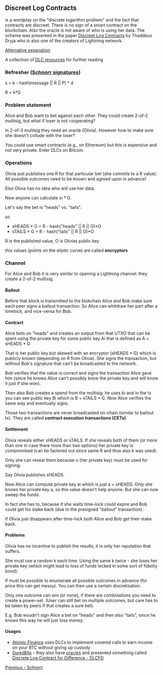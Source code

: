 ## Discreet Log Contracts

is a wordplay on the "discrete logarithm problem" and the fact that contracts are discreet. There is no sign of a smart contract on the blockchain. Also the oracle is not aware of who is using her data. The scheme was presented in the paper [Discreet Log Contracts](https://adiabat.github.io/dlc.pdf) by Thaddeus Dryja who is also one of the creators of Lightning network.

[Alternative expanation](https://atomic.finance/blog/a-laypersons-guide-to-discreet-log-contracts-atomic-yield-series-part-3/)

A collection of [DLC resources](https://github.com/aljazceru/discreet-log-contracts) for further reading

### Refresher ([Schnorr signatures](./schnorr.md))

s = k - hash(message || R || P) * d

R = k*G

### Problem statement

Alice and Bob want to bet against each other. They could create 2-of-2 multisig, but what if loser is not cooperating?

In 2-of-3 multisig they need an oracle (Olivia). However how to make sure she doesn't collude with the loser?

You could use smart contracts (e.g., on Ethereum) but this is expensive and not very private. Enter DLCs on Bitcoin.

### Operations

Olivia just publishes one R for that particular bet (she commits to a R value). All possible outcomes need to be known and agreed upon in advance!

Else Olivia has no idea who will use her data.

Now anyone can calculate
si * G. 

Let's say the bet is "heads" vs. "tails".

so 
- sHEADS * G = R - hash("heads" || R || O)*O
- sTAILS * G = R - hash("tails" || R || O)*O

R is the published value, O is Olivias public key

this values (points on the eliptic curve) are called **encryptors**

### Channel

For Alice and Bob it is very similar to opening a Lightning channel: they create a 2-of-2 multisig.

#### Bailout

Before that block is transmitted to the blokchain Alice and Bob make sure each peer signs a bailout transaction. So Alice can whitdraw her part after a timelock, and vice-versa for Bob.

#### Contract

Alice bets on "heads" and creates an output from that UTXO that can be spent using the private key for some public key Ai that is defined as A + sHEADS * G

That is her public key but skewed with an encryptor (sHEADS * G) which is publicly known (depending on R from Olivia). She signs the transaction, but without Bob's signature that can't be broadcasted to the network.

Bob verifies that the value is correct and signs the transaction Alice gave him (since he knows Alice can't possibly know the private key and will know it just if she won).

Then also Bob creates a spend from the multisig: he uses bi and in the tx you can see public key Bi which is B + sTAILS * G. Now Alice verifies the same way and eventually signs.

Those two transactions are never broadcasted on-chain (similar to bailout tx).
They are called **contract execution transactions (CETs)**.

#### Settlement

Olivia reveals either sHEADS or sTAILS. If she reveals both of them (or more than one in case there more than two options) her private key is compromised (can be factored out since same R and thus also k was used).

Only she can reveal them because o (her private key) must be used for signing.

Say Olivia publishes sHEADS.

Now Alice can compute private key ai which is just a + sHEADS.
Only she knows her private key a, so this value doesn't help anyone.
But she can now sweep the funds. 

In fact she has to, because if she waits time-lock could expire and Bob could
get his stake back (due to the presigned "bailout" transaction).

If Olivia just disappears after time-lock both Alice and Bob get their stake back.

#### Problems

Olivia has no incentive to publish the results, it is only her reputation that suffers.

She must use a random k each time. Using the same k twice - she loses her private key (which might lead to loss of funds locked in some sort of fidelity bond).

If must be possible to enumerate all possible outcomes in advance (for price this can get messy). You can then use a certain discretization.

Only one outcome can win (or none), if there are combinations you need to create a power-set. (User can still bet on multiple outcomes, but care has to be taken by peers if that creates a sure bet). 

E.g. Bob woudn't sign Alice a bet on "heads" and then also "tails", since he knows this way he will just lose money.

#### Usages

- [Atomic.Finance](https://atomic.finance) uses DLCs to implement covered calls to earn income on your BTC without giving up custody
- [SuredBits](https://suredbits.com) - they also have [oracles](https://oracle.suredbits.com/) and presented something called [Discrete Log Contract for Difference - DLCFD](https://suredbits.com/settlement-of-dlcfd/)

[Previous - Schnorr](./schnorr.md) 